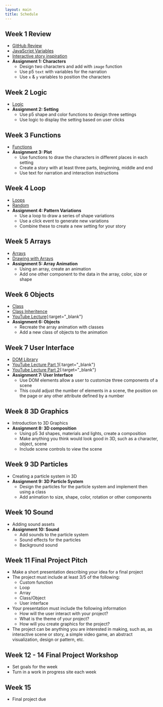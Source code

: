 ```yaml
---
layout: main
title: Schedule
---
```


<!-- ## Project 1 **Interactive story**
- While reviewing variables, logic and functions, we will create an interactive story using p5
- Story elements: character, setting, plot
 -->

## Week 1 **Review**
- [GitHub Review](notes/github)
- [JavaScript Variables](notes/variables)
- [Interactive story inspiration](inspiration/interactive_story/)
- **Assignment 1: Characters**
	- Design two characters and add with `image` function
	- Use p5 `text` with variables for the narration
	- Use `x` & `y` variables to position the characters

## Week 2 **Logic**
- [Logic](notes/logic)
- **Assignment 2: Setting**
	- Use p5 shape and color functions to design three settings
	- Use logic to display the setting based on user clicks

## Week 3 **Functions**
- [Functions](notes/functions)
- **Assignment 3: Plot**
	- Use functions to draw the characters in different places in each setting
	- Create a story with at least three parts, beginning, middle and end
	- Use text for narration and interaction instructions

<!-- ## Project 2 **Generative Patterns**
- Use loops to create patterns that change  -->

## Week 4 **Loop**
- [Loops](notes/loop)
- [Random](notes/random)
- **Assignment 4: Pattern Variations**
	- Use a loop to draw a series of shape variations
	- Use a click event to generate new variations
	- Combine these to create a new setting for your story

## Week 5 **Arrays**
- [Arrays](notes/array)
- [Drawing with Arrays](notes/array/animation)
- **Assignment 5: Array Animation**
	- Using an array, create an animation
	- Add one other component to the data in the array, color, size or shape


## Week 6 **Objects**
- [Class](notes/class)
- [Class Inheritence](notes/class/inheritance)
- [YouTube Lecture](https://www.youtube.com/watch?v=P3R9Q4Qidwg){:target="_blank"}
- **Assignment 6: Objects**
	- Recreate the array animation with classes
	- Add a new class of objects to the animation

## Week 7 **User Interface**
- [DOM Library](notes/dom)
- [YouTube Lecture Part 1](https://www.youtube.com/watch?v=hW3nChrIwaA){:target="_blank"}
- [YouTube Lecture Part 2](https://www.youtube.com/watch?v=4Z57Bzg1ZOI){:target="_blank"}
- **Assignment 7: User Interface**
	- Use DOM elements allow a user to customize three components of a scene
	- This could adjust the number of elements in a scene, the position on the page or any other attribute defined by a number

## Week 8 **3D Graphics**
- Introduction to 3D Graphics
- **Assignment 8: 3D composition**
	- Using p5 3d shapes, materials and lights, create a composition
	- Make anything you think would look good in 3D, such as a character, object, scene
	- Include scene controls to view the scene

## Week 9 **3D Particles**
- Creating a particle system in 3D
- **Assignment 9: 3D Particle System**
	- Design the particles for the particle system and implement then using a class
	- Add animation to size, shape, color, rotation or other components

## Week 10 **Sound**
- Adding sound assets
- **Assignment 10: Sound**
	- Add sounds to the particle system
	- Sound effects for the particles
	- Background sound

## Week 11 **Final Project Pitch**
- Make a short presentation describing your idea for a final project
- The project must include at least 3/5 of the following:
	- Custom function
	- Loop
	- Array
	- Class/Object
	- User interface
- Your presentation must include the following information
	- How will the user interact with your project?
	- What is the theme of your project?
	- How will you create graphics for the project?
- The project can be anything you are interested in making, such as, as interactive scene or story, a simple video game, an abstract visualization, design or pattern, etc.

## Week 12 - 14 **Final Project Workshop**
- Set goals for the week
- Turn in a work in progress site each week

## Week 15
- Final project due


<!-- 

modules-
map
animated sprites
paralax
sound
data

i need to add
- support for p5.play sprites
- p5.play collisions
- data for obstacles, scenery, characters
- moving map
- sound triggers, bg sound
- exit function for changing scenes ....

	maybe
- just go to objects
	- classes
	- inheritance
- then arrays
- then work on game
- sound
- graphics, animations
- saving data as levels


## Week 5 **Grid**
- [Grid](notes/grid)
- [Save image](notes/save)
- **Assignment 5: Grid Design**
	- Use a nested loop, create a design for a product
	- Could be a t-shirt, wall paper, bag, anything with patterns
	- Use mouse click to generate new pattern and save as image
	- Choose three design to show in class
	- [Generative landscapes](https://generativelandscapes.wordpress.com/2014/08/15/complex-pattern-from-simple-arcs-example-3-6/){:target="_blank"}
	- [Libs Elliott: Generated quilt design](http://themakersnation.com/maker-spotlight-libs-elliott/){:target="_blank"}
	- [Generative Patterns Google Image Search](https://www.google.com/search?q=generative+patterns&source=lnms&tbm=isch&sa=X&ved=0ahUKEwiA-OPl3fbWAhWD6iYKHTihD7EQ_AUICigB&biw=1897&bih=984#imgrc=_){:target="_blank"}


## Project 3 **Data Visualization**
- Using an external data source, create a visualization of the data with p5 shapes and color
- Use arrays and loops to read through data

## Week 7 **Arrays**
- [Arrays](notes/array)
- [Drawing with Arrays](notes/array/animation)
- **Assignment 7: Array Animation**
	- Using an array, create an animation
	- Add one other component to the data in the array, color, size or shape

## Week 8 **Data**
- [Data Files](notes/data/csv)
- [Data Visualization](notes/data/vis)
- **Assignment 8: Data Visualization**
	- Choose a data source and download as a CSV file
	- Use a loop to read data
	- Visualize data with p5 functions

## Project 4 **Mobile Game**
- Mobile events and touches
- Object oriented programming for game elements

## Week 9 **Objects**
- [Objects](notes/objects)
- [Class](notes/class)
- **Assignment 9: Game Graphics**
	- Create custom graphics for the spaceship and asteroids
	- Can use a new theme
	- Randomize one property of asteroids
	- Add one new property to the spaceship

## Week 10 **Class Inheritance**
- [Class Inheritence](notes/class/inheritance)
- **Assignment 10: Laser Sub Class**
	- Create a custom class for game lasers
	- Extend the Entity class
	- Write `display` and `update` methods

## Week 11 **Game Dynamics**
- [Game Dynamics](notes/game/dynamics)

- **Assignemnt 11: Final Project Proposal**
	- Choose one of the projects to continue working on for the final
	- Propose a substantial update 
		- Including updated graphics 
		- New code for added mechanic or feature

## Week 12 **Mobile Interaction**
- Present Final Project proposal
- [Mobile Events](notes/events/mobile)

## Week 13/14 **Final project workshop**

<!--  start with simple array assignment
	use data source in week 2 -->

<!-- 
	rectXY.push([mouseX, mouseY]);
 -->

<!-- ## Week 8 Objects
- [Objects]() -->


<!-- 

game mechanics
custom update / sides etc
difficulty increase
timers
animations
scenes
power ups

- **Assignemnt 11: Mobile Events**
	- Implement mobile events in your game
	- Adjust the speed and properties for game play
	- Add game dynamics to make the game more difficult over time


other courses
	http://www.cs.cmu.edu/~./15110/schedule.html
	http://cmuems.com/2015c/
	http://www.cs.cmu.edu/~112/notes/notes-1d-lists.html
	https://creative-coding.decontextualize.com/
	http://coursescript.com/notes/interactivecomputing/objects/index.html



midterm - giphy
- meme generator - user adds meme search and text for meme and it generates meme with image
- meme madlibs/quiz game
- meme choose the right image for search term
- 

interactive story
	- decision tree, user experience map
	- input vs branching stories
	- randomized outputs
interactive comic
	- clicking on images
	- decision trees etc
interactive video
	- using web video
	- combine video sources
	- youtube and native video
data api
	- data viz
	- user input
meme generator
	- get a random image
	- random text
	- 

css3
more git
threejs?
libraries?

http://teachingmultimedia.net/mmp420syllabus.html

-->